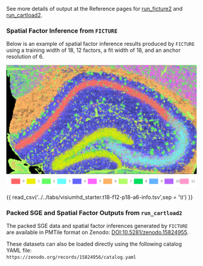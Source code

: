 See more details of output at the Reference pages for [run_ficture2](../docs/reference/run_ficture2.md) and [run_cartload2](../docs/reference/run_cartload2.md).

### Spatial Factor Inference from `FICTURE`
Below is an example of spatial factor inference results produced by `FICTURE` using a training width of 18, 12 factors, a fit width of 18, and an anchor resolution of 6.

![FICTURE](../docs/images/starter_vignettes/visiumhd.t18_f12_p18_a6.png "Spatial factor map")
![cmap](../docs/images/starter_vignettes/visiumhd.t18-f12-rgb.png)

<!-- 
<div id="color-legend-container"></div>
<script>
  document.addEventListener("DOMContentLoaded", function() {
    loadColorLegend("../../../tabs/colormap/visiumhd_starter.t18-f12-rgb.tsv", "color-legend-container");
  });
</script> -->

{{ read_csv('../../tabs/visiumhd_starter.t18-f12-p18-a6-info.tsv',sep = '\t') }}

### Packed SGE and Spatial Factor Outputs from `run_cartload2`

The packed SGE data and spatial factor inferences generated by `FICTURE` are available in PMTile format on Zenodo: [DOI:10.5281/zenodo.15824955](https://zenodo.org/records/15824955).

These datasets can also be loaded directly using the following catalog YAML file:  
`https://zenodo.org/records/15824956/catalog.yaml`